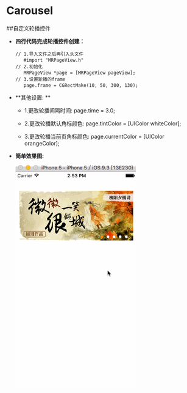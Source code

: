 # Carousel

##自定义轮播控件

- **四行代码完成轮播控件创建：**
   ```objc
   // 1.导入文件之后再引入头文件
      #import "MRPageView.h"
   // 2.初始化
      MRPageView *page = [MRPageView pageView];
   // 3.设置轮播的frame
      page.frame = CGRectMake(10, 50, 300, 130);
   ```
   
- **其他设置: **
   - 1.更改轮播间隔时间:  page.time = 3.0;
          
   - 2.更改轮播默认角标颜色: page.tintColor = [UIColor whiteColor];
          
   - 3.更改轮播当前页角标颜色: page.currentColor = [UIColor orangeColor];

   
- **简单效果图:**
   
   ![image](https://github.com/Andrew554/Carousel/blob/master/%E8%87%AA%E5%AE%9A%E4%B9%89%E8%BD%AE%E6%92%AD%E6%8E%A7%E4%BB%B6.gif)
   
